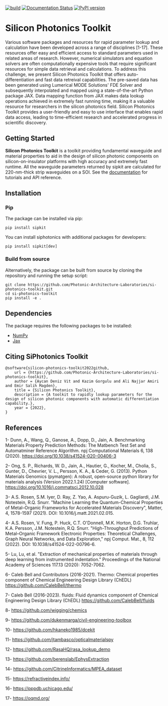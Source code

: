 [![build](https://github.com/Photonic-Architecture-Laboratories/si-photonics-toolkit/actions/workflows/makefile.yml/badge.svg)](https://github.com/Photonic-Architecture-Laboratories/si-photonics-toolkit/actions/workflows/makefile.yml)
[![Documentation Status](https://readthedocs.org/projects/sipkit/badge/?version=latest)](https://sipkit.readthedocs.io/en/latest/?badge=latest)
[![PyPI version](https://badge.fury.io/py/sipkit.svg)](https://badge.fury.io/py/sipkit)

# Silicon Photonics Toolkit

Various software packages and resources for rapid parameter lookup and calculation have been developed across a range of disciplines [1-17]. These resources offer easy and efficient access to standard parameters used in related areas of research. However, numerical simulators and equation solvers are often computationally expensive tools that require significant resources for simple data retrieval and calculations. To address this challenge, we present Silicon Photonics Toolkit that offers auto-differentiation and fast data retreival capabilities. The pre-saved data has been generated using Lumerical MODE Solutions' FDE Solver and subsequently interpolated and mapped using a state-of-the-art Python package JAX. Data mapping function from JAX makes data lookup operations achieved in extremely fast running time, making it a valuable resource for researchers in the silicon photonics field. Silicon Photonics Toolkit provides a user-friendly and easy to use interface that enables rapid data access, leading to time-efficient research and accelerated progress in scientific discovery.

## Getting Started

**Silicon Photonics Toolkit** is a toolkit providing fundamental waveguide and material properties to aid in the design of silicon photonic components on silicon-on-insulator platforms with high accuracy and extremely fast runtime. All the waveguide parameters returned by sipkit are calculated for 220-nm-thick strip waveguides on a SOI. See the [documentation](https://sipkit.readthedocs.io/en/latest/) for tutorials and API reference.

## Installation

### Pip

The package can be installed via pip:

    pip install sipkit

You can install siphotonics with additional packages for developers:

    pip install sipkit[dev]

### Build from source

Alternatively, the package can be built from source by cloning the repository and running the setup script:

    git clone https://github.com/Photonic-Architecture-Laboratories/si-photonics-toolkit.git
    cd si-photonics-toolkit
    pip install -e .

## Dependencies

The package requires the following packages to be installed:

-   [NumPy](https://numpy.org/)
-   [Jax](https://jax.readthedocs.io/en/latest/index.html)

## Citing SiPhotonics Toolkit

    @software{silicon-photonics-toolkit2022github,
        url = {https://github.com/Photonic-Architecture-Laboratories/si-photonics-toolkit},
        author = {Aycan Deniz Vit and Kazim Gorgulu and Ali Najjar Amiri and Emir Salih Magden},
        title = {Silicon Photonics Toolkit},
        description = {A toolkit to rapidly lookup parameters for the design of silicon photonic components with automatic differentiation capability.},
        year = {2022},
    }

## References

1- Dunn, A., Wang, Q., Ganose, A., Dopp, D., Jain, A. Benchmarking Materials Property
Prediction Methods: The Matbench Test Set and Automatminer Reference Algorithm. npj
Computational Materials 6, 138 (2020). https://doi.org/10.1038/s41524-020-00406-3

2- Ong, S. P., Richards, W. D., Jain, A., Hautier, G., Kocher, M., Cholia, S., Gunter, D., Chevrier, V. L., Persson, K. A., & Ceder, G. (2013). Python Materials Genomics (pymatgen): A robust, open-source python library for materials analysis (Version 2022.1.24) [Computer software]. https://doi.org/10.1016/j.commatsci.2012.10.028

3- A.S. Rosen, S.M. Iyer, D. Ray, Z. Yao, A. Aspuru-Guzik, L. Gagliardi, J.M. Notestein, R.Q. Snurr. "Machine Learning the Quantum-Chemical Properties of Metal–Organic Frameworks for Accelerated Materials Discovery", Matter, 4, 1578-1597 (2021). DOI: 10.1016/j.matt.2021.02.015.

4- A.S. Rosen, V. Fung, P. Huck, C.T. O'Donnell, M.K. Horton, D.G. Truhlar, K.A. Persson, J.M. Notestein, R.Q. Snurr. "High-Throughput Predictions of Metal–Organic Framework Electronic Properties: Theoretical Challenges, Graph Neural Networks, and Data Exploration," npj Comput. Mat., 8, 112 (2022). DOI: 10.1038/s41524-022-00796-6.

5- Lu, Lu, et al. "Extraction of mechanical properties of materials through deep learning from instrumented indentation." Proceedings of the National Academy of Sciences 117.13 (2020): 7052-7062.

6- Caleb Bell and Contributors (2016-2021). Thermo: Chemical properties component of Chemical Engineering Design Library (ChEDL) https://github.com/CalebBell/thermo

7- Caleb Bell (2016-2023). fluids: Fluid dynamics component of Chemical Engineering Design Library (ChEDL) https://github.com/CalebBell/fluids

8- https://github.com/wigging/chemics

9- https://github.com/dukenmarga/civil-engineering-toolbox

10- https://github.com/hkaneko1985/dcekit

11- https://github.com/jtambasco/opticalmaterialspy

12- https://github.com/RasaHQ/rasa_lookup_demo

13- https://github.com/berenslab/EphysExtraction

14- https://github.com/CitrineInformatics/MPEA_dataset

15- https://refractiveindex.info/

16- https://pppdb.uchicago.edu/

17- https://oqmd.org/
